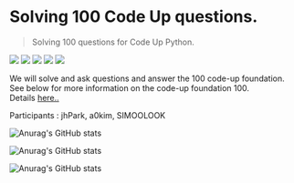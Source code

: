 # Solving 100 Code Up questions.

> Solving 100 questions for Code Up Python.

<img src="https://img.shields.io/badge/Python-000000?style=flat-square&logo=Python&logoColor=3776AB"/>    <img src="https://img.shields.io/badge/Pycharm-000002?style=flat-square&logo=Pycharm&logoColor=green"/>     <img src="https://img.shields.io/badge/git-000000?style=flat-square&logo=git&logoColor=withe"/>    <img src="https://img.shields.io/badge/Anaconda-000000?style=flat-square&logo=git&logoColor=44A833"/> <img src="https://img.shields.io/badge/Visual Studio Code-000000?style=flat-square&logo=Visual Studio Code&logoColor=007ACC"/> 
<p> 
We will solve and ask questions and answer the 100 code-up foundation.<br>
See below for more information on the code-up foundation 100.<br>
Details 
<a href="https://codeup.kr/problemsetsol.php?psid=33" target="_blank">here..</a><p>
Participants : jhPark, a0kim, SIMOOLOOK<p>


![Anurag's GitHub stats](https://github-readme-stats.vercel.app/api?username=pwjdgus&show_icons=true&theme=onedark) <p>
![Anurag's GitHub stats](https://github-readme-stats.vercel.app/api?username=a0Kim&show_icons=true&theme=radical) <p>
![Anurag's GitHub stats](https://github-readme-stats.vercel.app/api?username=SIMOOLOOK&show_icons=true&theme=radical)
